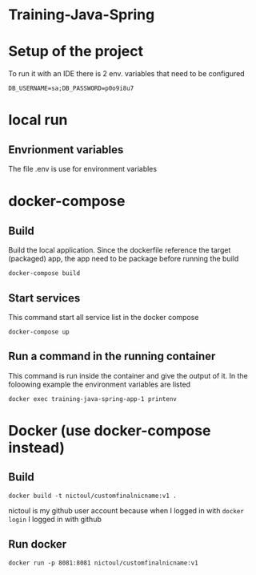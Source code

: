 # Training-Java-Spring

# Setup of the project
To run it with an IDE there is 2 env. variables that need to be configured
```
DB_USERNAME=sa;DB_PASSWORD=p0o9i8u7
```
# local run
## Envrionment variables
The file .env is use for environment variables

# docker-compose
## Build

Build the local application. Since the dockerfile reference the target (packaged) app, the app need to be package before running the build

```
docker-compose build
```

## Start services

This command start all service list in the docker compose

```
docker-compose up
```

## Run a command in the running container

This command is run inside the container and give the output of it. In the foloowing example the environment variables are listed

```
docker exec training-java-spring-app-1 printenv
```

# Docker (use docker-compose instead)
## Build
```
docker build -t nictoul/customfinalnicname:v1 .
```
nictoul is my github user account because when I logged in with
``docker login`` I logged in with github

## Run docker

```
docker run -p 8081:8081 nictoul/customfinalnicname:v1
```